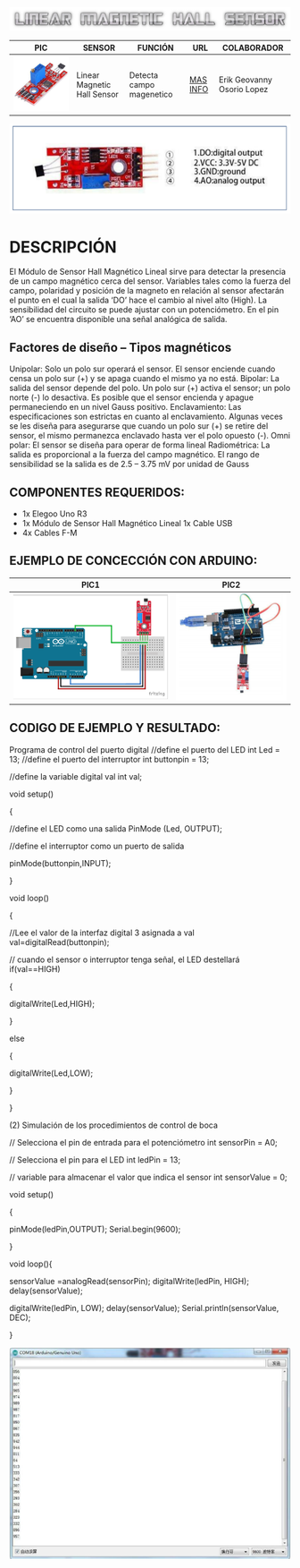 ![](LMAGNETICHALL.png)

PIC | SENSOR | FUNCIÓN | URL | COLABORADOR
------------ | -------------| -------------| -------------| -------------
![](LMHSENSOR.jpg) | Linear Magnetic Hall Sensor | Detecta campo magenetico | [MAS INFO](https://arduinomodules.info/ky-024-linear-magnetic-hall-module/) | Erik Geovanny Osorio Lopez

![](pic1lmh.PNG)

# DESCRIPCIÓN 
El Módulo de Sensor Hall Magnético Lineal sirve para detectar la presencia de un campo magnético cerca
del sensor. Variables tales como la fuerza del campo, polaridad y posición de la magneto en relación al
sensor afectarán el punto en el cual la salida ‘DO’ hace el cambio al nivel alto (High). La sensibilidad del
circuito se puede ajustar con un potenciómetro.
En el pin ‘AO’ se encuentra disponible una señal analógica de salida.

## Factores de diseño – Tipos magnéticos
Unipolar: Solo un polo sur operará el sensor. El sensor enciende cuando censa un polo sur (+) y se apaga
cuando el mismo ya no está.
Bipolar: La salida del sensor depende del polo. Un polo sur (+) activa el sensor; un polo norte (-) lo
desactiva. Es posible que el sensor encienda y apague permaneciendo en un nivel Gauss positivo.
Enclavamiento: Las especificaciones son estrictas en cuanto al enclavamiento. Algunas veces se les
diseña para asegurarse que cuando un polo sur (+) se retire del sensor, el mismo permanezca enclavado
hasta ver el polo opuesto (-).
Omni polar: El sensor se diseña para operar de forma lineal Radiométrica: La salida es proporcional a la
fuerza del campo magnético. El rango de sensibilidad se la salida es de 2.5 – 3.75 mV por unidad de
Gauss

## COMPONENTES REQUERIDOS:
- 1x Elegoo Uno R3
- 1x Módulo de Sensor Hall Magnético Lineal 1x Cable USB
- 4x Cables F-M 

## EJEMPLO DE CONCECCIÓN CON ARDUINO:

PIC1 | PIC2 |
------------ | -------------|
![](LMHSAC.png) | ![](pic2lmh.PNG)

## CODIGO DE EJEMPLO Y RESULTADO:
Programa de control del puerto digital
//define el puerto del LED int Led = 13;
//define el puerto del interruptor int buttonpin = 13;

//define la variable digital val int val;

void setup()

{

//define el LED como una salida PinMode (Led, OUTPUT);

//define el interruptor como un puerto de salida

pinMode(buttonpin,INPUT);

}

void loop()

{

//Lee el valor de la interfaz digital 3 asignada a val val=digitalRead(buttonpin);

// cuando el sensor o interruptor tenga señal, el LED destellará if(val==HIGH)

{

digitalWrite(Led,HIGH);

}

else

{

digitalWrite(Led,LOW);

}

}

(2) Simulación de los procedimientos de control de boca

// Selecciona el pin de entrada para el potenciómetro int sensorPin = A0;

// Selecciona el pin para el LED int ledPin = 13;

// variable para almacenar el valor que indica el sensor int sensorValue = 0;

void setup()

{

pinMode(ledPin,OUTPUT); Serial.begin(9600);

}

void loop(){

sensorValue =analogRead(sensorPin); digitalWrite(ledPin, HIGH); delay(sensorValue);

digitalWrite(ledPin, LOW); delay(sensorValue); Serial.println(sensorValue, DEC);

}

![](pic3lmh.PNG)
